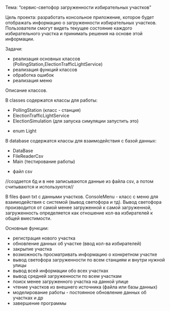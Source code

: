 Тема: “сервис-светофор загруженности избирательных участков”

Цель проекта: разработать консольное приложение, которое будет отображать информацию о загруженности избирательных участков. Пользователи смогут видеть текущее состояние каждого избирательного участка и принимать решения на основе этой информации.

Задачи: 
- реализация основных классов (PollingStation,ElectionTrafficLightService)
- реализация функций классов
- обработка ошибок
- реализация меню

Описание классов. 

В classes содержатся классы для работы: 
- PollingStation (класс - станция)
- ElectionTrafficLightService
- ElectionSimulation (для запуска симуляции запустить это)
+ enum Light

В database содержатся классы для взаимодействия с базой данных:
- DataBase
- FileReaderCsv
- Main (тестирование работы)
+ файл csv
  
//создается бд и в нее записываются данные из файла csv, а потом считываются и используются//

В files фаил txt с данными участков.
ConsoleMenu - класс с меню для взаимодействия с системой (вывод светофора и тд).
Вывод светофора производится от самой менее загруженной к самой загруженной, загруженность определяется как отношение кол-ва избирателей к общей вместимости.

Основные функции:
- регистрация нового участка 
- обновление данных об участке (ввод кол-ва избирателей) 
- закрытие участка
- возможность просматривать информацию о конкретном участке
- вывод светофора загруженности по всем станциям и внутри нужной улицы
- вывод всей информации обо всех участках
- вывод средней загруженности по всем участкам
- поиск менее загруженного участка на данной улице
- чтение участков из внешнего источника (файла или базы данных)
- моделирование работы - постоянное обновление данных об участках и др
- завершение программы

